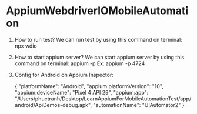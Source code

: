 # AppiumWebdriverIOMobileAutomation

1. How to run test?
   We can run test by using this command on terminal: npx wdio

2. How to start appium server?
   We can start appium server by using this command on terminal: appium -p <port>
   Ex: appium -p 4724

3. Config for Android on Appium Inspector:

   {
   "platformName": "Android",
   "appium:platformVersion": "10",
   "appium:deviceName": "Pixel 4 API 29",
   "appium:app": "/Users/phuctranh/Desktop/LearnAppiumForMobileAutomationTest/app/android/ApiDemos-debug.apk",
   "automationName": "UIAutomator2"
   }
